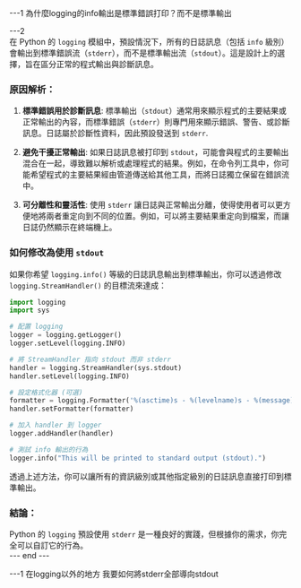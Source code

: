 ---1
為什麼logging的info輸出是標準錯誤打印？而不是標準輸出


---2
<br>在 Python 的 `logging` 模組中，預設情況下，所有的日誌訊息（包括 `info` 級別）會輸出到標準錯誤流（`stderr`），而不是標準輸出流（`stdout`）。這是設計上的選擇，旨在區分正常的程式輸出與診斷訊息。

### 原因解析：
1. **標準錯誤用於診斷訊息**:
   標準輸出（`stdout`）通常用來顯示程式的主要結果或正常輸出的內容，而標準錯誤（`stderr`）則專門用來顯示錯誤、警告、或診斷訊息。日誌屬於診斷性資料，因此預設發送到 `stderr`.

2. **避免干擾正常輸出**:
   如果日誌訊息被打印到 `stdout`，可能會與程式的主要輸出混合在一起，導致難以解析或處理程式的結果。例如，在命令列工具中，你可能希望程式的主要結果經由管道傳送給其他工具，而將日誌獨立保留在錯誤流中。

3. **可分離性和靈活性**:
   使用 `stderr` 讓日誌與正常輸出分離，使得使用者可以更方便地將兩者重定向到不同的位置。例如，可以將主要結果重定向到檔案，而讓日誌仍然顯示在終端機上。

### 如何修改為使用 `stdout`
如果你希望 `logging.info()` 等級的日誌訊息輸出到標準輸出，你可以透過修改 `logging.StreamHandler()` 的目標流來達成：

```python
import logging
import sys

# 配置 logging
logger = logging.getLogger()
logger.setLevel(logging.INFO)

# 將 StreamHandler 指向 stdout 而非 stderr
handler = logging.StreamHandler(sys.stdout)
handler.setLevel(logging.INFO)

# 設定格式化器 (可選)
formatter = logging.Formatter('%(asctime)s - %(levelname)s - %(message)s')
handler.setFormatter(formatter)

# 加入 handler 到 logger
logger.addHandler(handler)

# 測試 info 輸出的行為
logger.info("This will be printed to standard output (stdout).")
```

透過上述方法，你可以讓所有的資訊級別或其他指定級別的日誌訊息直接打印到標準輸出。

### 結論：
Python 的 `logging` 預設使用 `stderr` 是一種良好的實踐，但根據你的需求，你完全可以自訂它的行為。
<br>--- end ---

---1
在logging以外的地方
我要如何將stderr全部導向stdout

